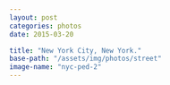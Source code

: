 ```yaml
---
layout: post
categories: photos
date: 2015-03-20

title: "New York City, New York."
base-path: "/assets/img/photos/street"
image-name: "nyc-ped-2"
---
```

